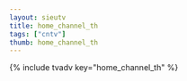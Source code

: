 ```yaml
--- 
layout: sieutv
title: home_channel_th
tags: ["cntv"]
thumb: home_channel_th
---
```

{% include tvadv key="home_channel_th" %}
